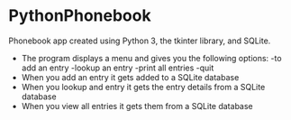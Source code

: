 # PythonPhonebook

Phonebook app created using Python 3, the tkinter library, and SQLite.

- The program displays a menu and gives you the following options:
    -to add an entry
    -lookup an entry
    -print all entries
    -quit
- When you add an entry it gets added to a SQLite database
- When you lookup and entry it gets the entry details from a SQLite database
- When you view all entries it gets them from a SQLite database
